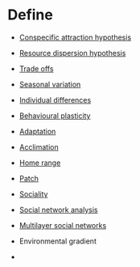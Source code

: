 # Define

- [Conspecific attraction hypothesis](../topics/Conspecific%20attraction%20hypothesis.md)
- [Resource dispersion hypothesis](../topics/Resource%20dispersion%20hypothesis.md)


- [Trade offs](../topics/Trade%20offs.md)
- [Seasonal variation](../topics/Seasonal%20variation.md)
- [Individual differences](../topics/Individual%20differences.md)
- [Behavioural plasticity](../topics/Behavioural%20plasticity.md)
- [Adaptation](../topics/Adaptation.md)
- [Acclimation](../topics/Acclimation.md)


- [Home range](../topics/Home%20range.md)
- [Patch](../topics/Patch.md)

- [Sociality](../topics/Sociality.md)
- [Social network analysis](../topics/Social%20network%20analysis.md)
- [Multilayer social networks](../topics/Multilayer%20social%20networks.md)

- Environmental gradient
- 